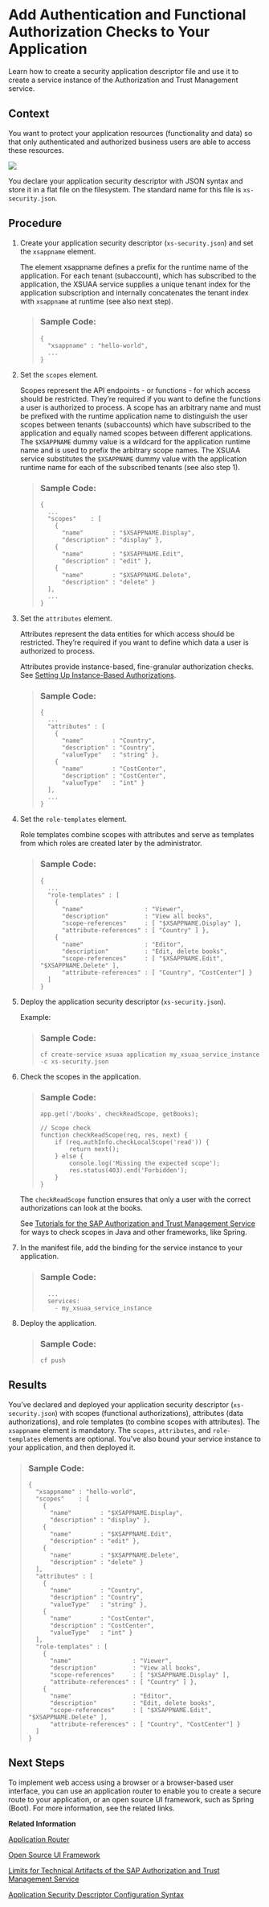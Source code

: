 <!-- loio0a69484539d64567ba17269f6e5ba88d -->

# Add Authentication and Functional Authorization Checks to Your Application

Learn how to create a security application descriptor file and use it to create a service instance of the Authorization and Trust Management service.



## Context

You want to protect your application resources \(functionality and data\) so that only authenticated and authorized business users are able to access these resources.

![](images/Authorization_and_Trust_Management_Concepts_CF_71e83d3.png)

You declare your application security descriptor with JSON syntax and store it in a flat file on the filesystem. The standard name for this file is `xs-security.json`.



## Procedure

1.  Create your application security descriptor \(`xs-security.json`\) and set the `xsappname` element.

    The element xsappname defines a prefix for the runtime name of the application. For each tenant \(subaccount\), which has subscribed to the application, the XSUAA service supplies a unique tenant index for the application subscription and internally concatenates the tenant index with `xsappname` at runtime \(see also next step\).

    > ### Sample Code:  
    > ```
    > {
    >   "xsappname" : "hello-world",
    >   ...
    > }
    > ```

2.  Set the `scopes` element.

    Scopes represent the API endpoints - or functions - for which access should be restricted. They’re required if you want to define the functions a user is authorized to process. A scope has an arbitrary name and must be prefixed with the runtime application name to distinguish the user scopes between tenants \(subaccounts\) which have subscribed to the application and equally named scopes between different applications. The `$XSAPPNAME` dummy value is a wildcard for the application runtime name and is used to prefix the arbitrary scope names. The XSUAA service substitutes the `$XSAPPNAME` dummy value with the application runtime name for each of the subscribed tenants \(see also step 1\).

    > ### Sample Code:  
    > ```
    > {
    >   ... 
    >   "scopes"    : [
    >     { 
    >       "name"        : "$XSAPPNAME.Display", 
    >       "description" : "display" }, 
    >     { 
    >       "name"        : "$XSAPPNAME.Edit", 
    >       "description" : "edit" }, 
    >     { 
    >       "name"        : "$XSAPPNAME.Delete", 
    >       "description" : "delete" } 
    >   ],
    >   ... 
    > }
    > ```

3.  Set the `attributes` element.

    Attributes represent the data entities for which access should be restricted. They’re required if you want to define which data a user is authorized to process.

    Attributes provide instance-based, fine-granular authorization checks. See [Setting Up Instance-Based Authorizations](setting-up-instance-based-authorizations-519965c.md).

    > ### Sample Code:  
    > ```
    > {
    >   ...
    >   "attributes" : [
    >     { 
    >       "name"        : "Country", 
    >       "description" : "Country", 
    >       "valueType"   : "string" }, 
    >     {
    >       "name"        : "CostCenter", 
    >       "description" : "CostCenter", 
    >       "valueType"   : "int" } 
    >   ], 
    >   ...
    > }
    > ```

4.  Set the `role-templates` element.

    Role templates combine scopes with attributes and serve as templates from which roles are created later by the administrator.

    > ### Sample Code:  
    > ```
    > {
    >   ...
    >   "role-templates" : [
    >     { 
    >       "name"                 : "Viewer", 
    >       "description"          : "View all books", 
    >       "scope-references"     : [ "$XSAPPNAME.Display" ], 
    >       "attribute-references" : [ "Country" ] }, 
    >     {
    >       "name"                 : "Editor", 
    >       "description"          : "Edit, delete books", 
    >       "scope-references"     : [ "$XSAPPNAME.Edit", "$XSAPPNAME.Delete" ], 
    >       "attribute-references" : [ "Country", "CostCenter"] } 
    >   ]
    > }
    > ```

5.  Deploy the application security descriptor \(`xs-security.json`\).

    Example:

    > ### Sample Code:  
    > ```
    > cf create-service xsuaa application my_xsuaa_service_instance -c xs-security.json
    > ```

6.  Check the scopes in the application.

    > ### Sample Code:  
    > ```
    > app.get('/books', checkReadScope, getBooks);
    > 
    > // Scope check
    > function checkReadScope(req, res, next) {
    >     if (req.authInfo.checkLocalScope('read')) {
    >         return next();
    >     } else {
    >         console.log('Missing the expected scope');
    >         res.status(403).end('Forbidden');
    >     }
    > }
    > ```

    The `checkReadScope` function ensures that only a user with the correct authorizations can look at the books.

    See [Tutorials for the SAP Authorization and Trust Management Service](tutorials-for-the-sap-authorization-and-trust-management-service-902ae80.md) for ways to check scopes in Java and other frameworks, like Spring.

7.  In the manifest file, add the binding for the service instance to your application.

    > ### Sample Code:  
    > ```
    >   ...
    >   services:
    >     - my_xsuaa_service_instance
    > ```

8.  Deploy the application.

    > ### Sample Code:  
    > ```
    > cf push
    > ```




<a name="loio0a69484539d64567ba17269f6e5ba88d__result_ukr_s3h_g4b"/>

## Results

You’ve declared and deployed your application security descriptor \(`xs-security.json`\) with scopes \(functional authorizations\), attributes \(data authorizations\), and role templates \(to combine scopes with attributes\). The `xsappname` element is mandatory. The `scopes`, `attributes`, and `role-templates` elements are optional. You've also bound your service instance to your application, and then deployed it.

> ### Sample Code:  
> ```
> {
>   "xsappname" : "hello-world", 
>   "scopes"    : [
>     { 
>       "name"        : "$XSAPPNAME.Display", 
>       "description" : "display" }, 
>     { 
>       "name"        : "$XSAPPNAME.Edit", 
>       "description" : "edit" }, 
>     { 
>       "name"        : "$XSAPPNAME.Delete", 
>       "description" : "delete" } 
>   ], 
>   "attributes" : [
>     { 
>       "name"        : "Country", 
>       "description" : "Country", 
>       "valueType"   : "string" }, 
>     {
>       "name"        : "CostCenter", 
>       "description" : "CostCenter", 
>       "valueType"   : "int" } 
>   ], 
>   "role-templates" : [
>     { 
>       "name"                 : "Viewer", 
>       "description"          : "View all books", 
>       "scope-references"     : [ "$XSAPPNAME.Display" ], 
>       "attribute-references" : [ "Country" ] }, 
>     {
>       "name"                 : "Editor", 
>       "description"          : "Edit, delete books", 
>       "scope-references"     : [ "$XSAPPNAME.Edit", "$XSAPPNAME.Delete" ], 
>       "attribute-references" : [ "Country", "CostCenter"] } 
>   ] 
> }
> ```



<a name="loio0a69484539d64567ba17269f6e5ba88d__postreq_dqj_mmq_l4b"/>

## Next Steps

To implement web access using a browser or a browser-based user interface, you can use an application router to enable you to create a secure route to your application, or an open source UI framework, such as Spring \(Boot\). For more information, see the related links.

**Related Information**  


[Application Router](application-router-01c5f9b.md "The application router is the single point-of-entry for an application running in the Cloud Foundry environment on SAP BTP. The application router is used to serve static content, authenticate users, rewrite URLs, and forward or proxy requests to other micro services while propagating user information.")

[Open Source UI Framework](https://github.com/SAP/cloud-security-xsuaa-integration/tree/master/samples/spring-security-xsuaa-usage)

[Limits for Technical Artifacts of the SAP Authorization and Trust Management Service](../60-security/limits-for-technical-artifacts-of-the-sap-authorization-and-trust-management-service-6d3ef52.md "To improve the resiliency of the SAP Authorization and Trust Management service, we have introduced limitations on technical artifacts of the service.")

[Application Security Descriptor Configuration Syntax](application-security-descriptor-configuration-syntax-517895a.md "The syntax required to set the properties and values defined in the xs-security.json application security descriptor file.")

